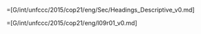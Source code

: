 =[G/int/unfccc/2015/cop21/eng/Sec/Headings_Descriptive_v0.md]

=[G/int/unfccc/2015/cop21/eng/l09r01_v0.md]

